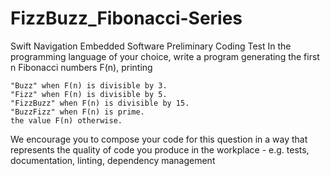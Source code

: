# FizzBuzz_Fibonacci-Series
Swift Navigation Embedded Software Preliminary Coding Test
In the programming language of your choice, write a program generating the first n Fibonacci numbers F(n), printing

    "Buzz" when F(n) is divisible by 3.
    "Fizz" when F(n) is divisible by 5.
    "FizzBuzz" when F(n) is divisible by 15.
    "BuzzFizz" when F(n) is prime.
    the value F(n) otherwise.

We encourage you to compose your code for this question in a way that represents the quality of code you produce in the workplace - e.g. tests, documentation, linting, dependency management
